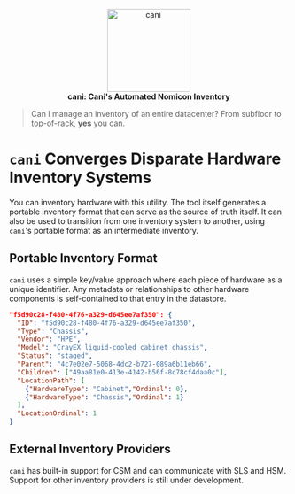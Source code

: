 <p align="center">
  <img src="https://user-images.githubusercontent.com/3843505/235496554-806630e3-a818-4e04-8d46-6a024994d08f.png"" width="150" height="150" alt="cani">
  <br>
  <strong>cani: Cani's Automated Nomicon Inventory</strong>
</p>

> Can I manage an inventory of an entire datacenter? From subfloor to top-of-rack, **yes** you can.

# `cani` Converges Disparate Hardware Inventory Systems

You can inventory hardware with this utility.  The tool itself generates a portable inventory format that can serve as the source of truth itself.  It can also be used to transition from one inventory system to another, using `cani`'s portable format as an intermediate inventory.

## Portable Inventory Format

`cani` uses a simple key/value approach where each piece of hardware as a unique identifier.  Any metadata or relationships to other hardware components is self-contained to that entry in the datastore.

```json
"f5d90c28-f480-4f76-a329-d645ee7af350": {
  "ID": "f5d90c28-f480-4f76-a329-d645ee7af350",
  "Type": "Chassis",
  "Vendor": "HPE",
  "Model": "CrayEX liquid-cooled cabinet chassis",
  "Status": "staged",
  "Parent": "4c7e02e7-5068-4dc2-b727-089a6b11eb66",
  "Children": ["49aa81e0-413e-4142-b56f-8c78cf4daa0c"],
  "LocationPath": [
    {"HardwareType": "Cabinet","Ordinal": 0},
    {"HardwareType": "Chassis","Ordinal": 1}
  ],
  "LocationOrdinal": 1
}
```

## External Inventory Providers

`cani` has built-in support for CSM and can communicate with SLS and HSM.  Support for other inventory providers is still under development.
